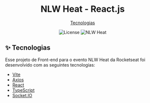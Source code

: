 <h1 align="center">NLW Heat - React.js</h1>

<p align="center">
  <a href="#-tecnologias">Tecnologias</a>
</p>

<p align="center">
  <img alt="License" src="https://img.shields.io/static/v1?label=license&message=MIT&color=8257E5&labelColor=000000">
  <img src="https://img.shields.io/static/v1?label=NLW&message=Heat&color=8257E5&labelColor=000000" alt="NLW Heat" />
</p>

## ✨ Tecnologias

Esse projeto de Front-end para o evento NLW Heat da Rocketseat foi desenvolvido com as seguintes tecnologias:

- [Vite](https://www.vitejs.dev/)
- [Axios](https://axios-http.com/)
- [React](https://reactjs.org)
- [TypeScript](https://www.typescriptlang.org/)
- [Socket.IO](https://socket.io/)
